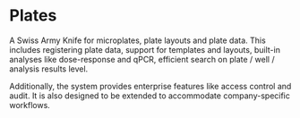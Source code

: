# Plates

A Swiss Army Knife for microplates, plate layouts and plate data.
This includes registering plate data, support for templates and layouts, 
built-in analyses like dose-response and qPCR, efficient search on plate / well / analysis
results level.

Additionally, the system provides enterprise features like access control and audit.
It is also designed to be extended to accommodate company-specific workflows. 

